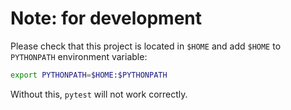 # Note: for development
Please check that this project is located in `$HOME` and add `$HOME` to `PYTHONPATH` environment variable:

```sh
export PYTHONPATH=$HOME:$PYTHONPATH
```

Without this, `pytest` will not work correctly.
